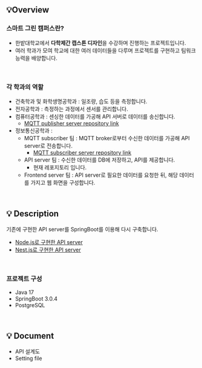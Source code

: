 ## 💡Overview
### 스마트 그린 캠퍼스란?
- 한밭대학교에서 **다학제간 캡스톤 디자인**을 수강하며 진행하는 프로젝트입니다.
- 여러 학과가 모여 학교에 대한 여러 데이터들을 다루며 프로젝트를 구현하고 팀워크 능력을 배양합니다.

<br/>

###  각 학과의 역할
- 건축학과 및 화학생명공학과 : 일조량, 습도 등을 측정합니다.
- 전자공학과 : 측정하는 과정에서 센서를 관리합니다.
- 컴퓨터공학과 : 센싱한 데이터를 가공해 API 서버로 데이터를 송신합니다.
  - [MQTT publisher server repository link](https://github.com/HBNU-smart-green-campus/mqtt_publisher)
- 정보통신공학과 : 
  - MQTT subscriber 팀 : MQTT broker로부터 수신한 데이터를 가공해 API server로 전송합니다.
    - [MQTT subscriber server repository link](https://github.com/HBNU-smart-green-campus/smart-green-campus-mqtt-v3)
  - API server 팀 : 수신한 데이터를 DB에 저장하고, API를 제공합니다.
    - 현재 레포지토리 입니다.
  - Frontend server 팀 : API server로 필요한 데이터를 요청한 뒤, 해당 데이터를 가지고 웹 화면을 구성합니다.



<br/>

## 💡 Description
기존에 구현한 API server를 SpringBoot를 이용해 다시 구축합니다.
- [Node.js로 구현한 API server](https://github.com/2dongyeop/smart-green-campus)
- [Nest.js로 구현한 API server](https://github.com/2dongyeop/smart-green-campus-v2)

<br/>

### 프로젝트 구성
- Java 17
- SpringBoot 3.0.4
- PostgreSQL

<br/>

## 💡 Document
- API 설계도 
- Setting file
